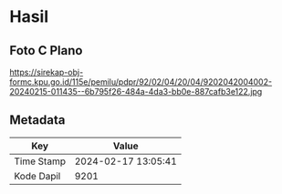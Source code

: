 # Hasil

## Foto C Plano

https://sirekap-obj-formc.kpu.go.id/115e/pemilu/pdpr/92/02/04/20/04/9202042004002-20240215-011435--6b795f26-484a-4da3-bb0e-887cafb3e122.jpg


## Metadata

| Key        | Value               |
| ---------- | ------------------- |
| Time Stamp | 2024-02-17 13:05:41 |
| Kode Dapil | 9201                |



